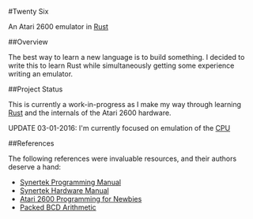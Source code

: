 #Twenty Six

An Atari 2600 emulator in [Rust](https://www.rust-lang.org/)

##Overview

The best way to learn a new language is to build something. I decided to write this to learn Rust while simultaneously getting some experience writing an emulator.

##Project Status

This is currently a work-in-progress as I make my way through learning [Rust](https://www.rust-lang.org/) and the internals of the Atari 2600 hardware.

UPDATE 03-01-2016: I'm currently focused on emulation of the [CPU](https://en.wikipedia.org/wiki/MOS_Technology_6507) 

##References

The following references were invaluable resources, and their authors deserve a hand:

* [Synertek Programming Manual](http://archive.6502.org/datasheets/synertek_programming_manual.pdf)
* [Synertek Hardware Manual](http://archive.6502.org/datasheets/synertek_hardware_manual.pdf)
* [Atari 2600 Programming for Newbies](http://www.randomterrain.com/atari-2600-memories-tutorial-andrew-davie-01.html)
* [Packed BCD Arithmetic](http://homepage.cs.uiowa.edu/~jones/bcd/bcd.html#packed)

